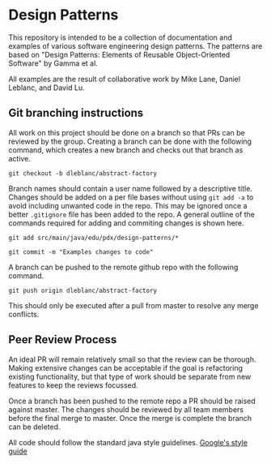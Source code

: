 # Design Patterns

This repository is intended to be a collection of documentation and examples of various 
software engineering design patterns. The patterns are based on "Design Patterns: Elements of 
Reusable Object-Oriented Software" by Gamma et al.

All examples are the result of collaborative work by Mike Lane, Daniel Leblanc, and David Lu.

## Git branching instructions

All work on this project should be done on a branch so that PRs can be reviewed by the group.
Creating a branch can be done with the following command, which creates a new branch and checks
out that branch as active.

`git checkout -b dleblanc/abstract-factory`

Branch names should contain a user name followed by a descriptive title. Changes should be added
on a per file bases without using `git add -a` to avoid including unwanted code in the repo. This 
may be ignored once a better `.gitignore` file has been added to the repo. A general outline of the
commands required for adding and commiting changes is shown here.

`git add src/main/java/edu/pdx/design-patterns/*`

`git commit -m "Examples changes to code"`

A branch can be pushed to the remote github repo with the following command.

`git push origin dleblanc/abstract-factory`

This should only be executed after a pull from master to resolve any merge conflicts.

## Peer Review Process

An ideal PR will remain relatively small so that the review can be thorough. Making extensive
changes can be acceptable if the goal is refactoring existing functionality, but that type of
work should be separate from new features to keep the reviews focussed.

Once a branch has been pushed to the remote repo a PR should be raised against master. The 
changes should be reviewed by all team members before the final merge to master. Once the merge 
is complete the branch can be deleted.

All code should follow the standard java style guidelines. 
[Google's style guide](https://google.github.io/styleguide/javaguide.html)
